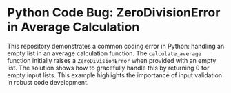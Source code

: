 # Python Code Bug: ZeroDivisionError in Average Calculation

This repository demonstrates a common coding error in Python: handling an empty list in an average calculation function. The `calculate_average` function initially raises a `ZeroDivisionError` when provided with an empty list.  The solution shows how to gracefully handle this by returning 0 for empty input lists.  This example highlights the importance of input validation in robust code development. 